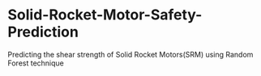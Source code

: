 # Solid-Rocket-Motor-Safety-Prediction
Predicting the shear strength of Solid Rocket Motors(SRM) using Random Forest technique
